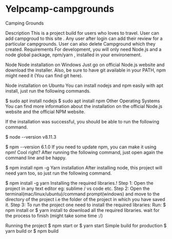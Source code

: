 # Yelpcamp-campgrounds
Camping Grounds


Description
This is a project build for users who loves to travel. User can add campgroud to this site . Any user after login can add their review for a particular campgrounds. User can also delete Campground which they created.
Requirements
For development, you will only need Node.js and a node global package, npm/yarn , installed in your environement.

Node
Node installation on Windows
Just go on official Node.js website and download the installer. Also, be sure to have git available in your PATH, npm might need it (You can find git here).

Node installation on Ubuntu
You can install nodejs and npm easily with apt install, just run the following commands.

$ sudo apt install nodejs
$ sudo apt install npm
Other Operating Systems
You can find more information about the installation on the official Node.js website and the official NPM website.

If the installation was successful, you should be able to run the following command.

$ node --version
v8.11.3

$ npm --version
6.1.0
If you need to update npm, you can make it using npm! Cool right? After running the following command, just open again the command line and be happy.

$ npm install npm -g
Yarn installation
After installing node, this project will need yarn too, so just run the following command.

  $ npm install -g yarn
Installing the required libraries.!
Step 1: Open the project in any text editor eg: sublime / vs code etc. Step 2: Open the terminal(mac/linux/ubuntu)/command prompt(windows) and move to the directory of the project i.e the folder of the project in which you have saved it. Step 3: To run the project one need to install the required libraries: Run: $ npm install or $ yarn install to download all the required libraries. wait for the process to finish (might take some time :/)

Running the project
$ npm start
or
$ yarn start
Simple build for production
$ yarn build
or 
$ npm build
